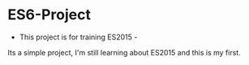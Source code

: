 # ES6-Project
- This project is for training ES2015 -

Its a simple project, I'm still learning about ES2015 and this is my first.
